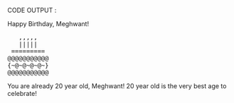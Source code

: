 CODE OUTPUT :

Happy Birthday, Meghwant!
<pre>
   ,,,,,   
   |||||   
 =========
@@@@@@@@@@@
{~@~@~@~@~}
@@@@@@@@@@@
</pre>
You are already 20 year old, Meghwant!
20 year old is the very best age to celebrate!
